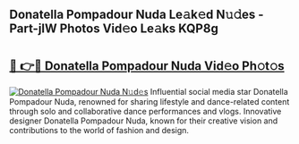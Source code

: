 ## Donatella Pompadour Nuda Le𝚊k𝚎d N𝚞𝚍es - Part-jIW Photos Vid𝚎o Le𝚊ks KQP8g

# <h2><a href="http://fbf9moq.evod.top/?m=Donatella+Pompadour+Nuda">🔗 👉🔴 Donatella Pompadour Nuda Vid𝚎o Ph𝚘t𝚘s</a></h2>

[![Donatella Pompadour Nuda N𝚞d𝚎s](https://i.imgur.com/8V9OHl7.gif)](http://fbf9moq.evod.top/?m=Donatella+Pompadour+Nuda)
Influential social media star Donatella Pompadour Nuda, renowned for sharing lifestyle and dance-related content through solo and collaborative dance performances and vlogs. Innovative designer Donatella Pompadour Nuda, known for their creative vision and contributions to the world of fashion and design. 
